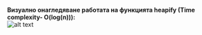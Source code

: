 **Визуално онагледяване работата на функцията heapify (Time complexity- O(log(n))):**  
![alt text](https://i.ibb.co/cyMQCQv/heapify.png)

